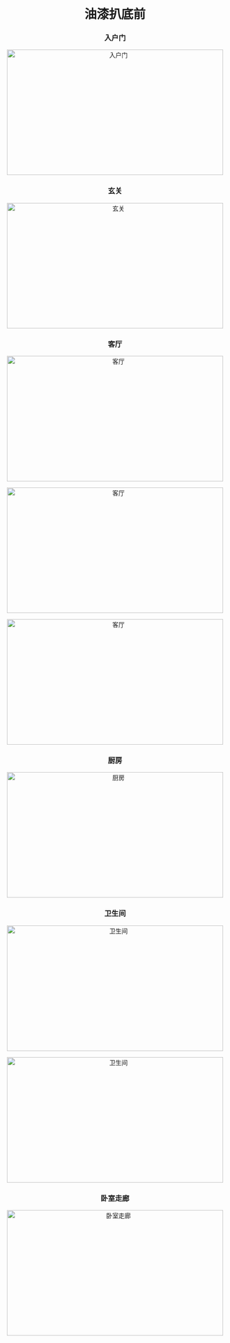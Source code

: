 <h1 align="center">油漆扒底前</h1>

<h3 align="center">入户门</h3>

<p align="center"><img width="496" height="288" src=https://linmingdao.github.io/blog/assets/0007000/rhm.jpg alt="入户门"></p>

<h3 align="center">玄关</h3>

<p align="center"><img width="496" height="288" src=https://linmingdao.github.io/blog/assets/0007000/xg.jpg alt="玄关"></p>

<h3 align="center">客厅</h3>

<p align="center"><img width="496" height="288" src=https://linmingdao.github.io/blog/assets/0007000/kt1.jpg alt="客厅"></p>

<p align="center"><img width="496" height="288" src=https://linmingdao.github.io/blog/assets/0007000/kt2.jpg alt="客厅"></p>

<p align="center"><img width="496" height="288" src=https://linmingdao.github.io/blog/assets/0007000/kt3.jpg alt="客厅"></p>

<h3 align="center">厨房</h3>

<p align="center"><img width="496" height="288" src=https://linmingdao.github.io/blog/assets/0007000/cf.jpg alt="厨房"></p>

<h3 align="center">卫生间</h3>

<p align="center"><img width="496" height="288" src=https://linmingdao.github.io/blog/assets/0007000/wsj1.jpg alt="卫生间"></p>

<p align="center"><img width="496" height="288" src=https://linmingdao.github.io/blog/assets/0007000/wsj2.jpg alt="卫生间"></p>

<h3 align="center">卧室走廊</h3>

<p align="center"><img width="496" height="288" src=https://linmingdao.github.io/blog/assets/0007000/zl.jpg alt="卧室走廊"></p>
